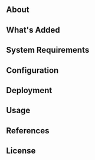## About


## What's Added


## System Requirements


## Configuration


## Deployment


## Usage


## References


## License
